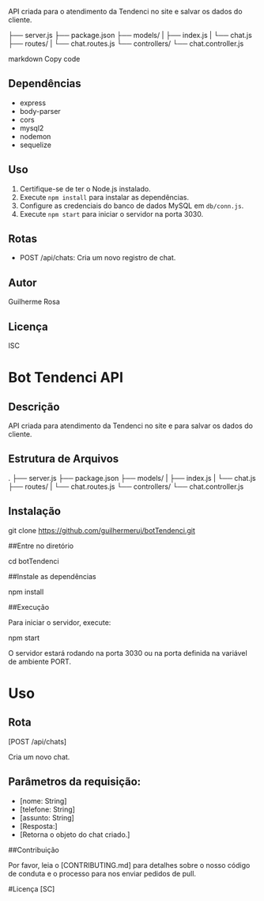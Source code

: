 API criada para o atendimento da Tendenci no site e salvar os dados do cliente.



├── server.js
├── package.json
├── models/
| ├── index.js
| └── chat.js
├── routes/
| └── chat.routes.js
└── controllers/
└── chat.controller.js

markdown
Copy code

## Dependências

- express
- body-parser
- cors
- mysql2
- nodemon
- sequelize

## Uso

1. Certifique-se de ter o Node.js instalado.
2. Execute `npm install` para instalar as dependências.
3. Configure as credenciais do banco de dados MySQL em `db/conn.js`.
4. Execute `npm start` para iniciar o servidor na porta 3030.

## Rotas

- POST /api/chats: Cria um novo registro de chat.

## Autor

Guilherme Rosa

## Licença

ISC

# Bot Tendenci API
## Descrição

API criada para atendimento da Tendenci no site e para salvar os dados do cliente.

## Estrutura de Arquivos
.
├── server.js
├── package.json
├── models/
|   ├── index.js
|   └── chat.js
├── routes/
|   └── chat.routes.js
└── controllers/
    └── chat.controller.js
## Instalação

git clone https://github.com/guilhermeruj/botTendenci.git

##Entre no diretório

cd botTendenci

##Instale as dependências

npm install

##Execução

Para iniciar o servidor, execute:

npm start

O servidor estará rodando na porta 3030 ou na porta definida na variável de ambiente PORT.

# Uso
## Rota

[POST /api/chats]

Cria um novo chat.

## Parâmetros da requisição:

- [nome: String]
- [telefone: String]
- [assunto: String]
- [Resposta:]
- [Retorna o objeto do chat criado.]

##Contribuição

Por favor, leia o [CONTRIBUTING.md] para detalhes sobre o nosso código de conduta e o processo para nos enviar pedidos de pull.

#Licença
[SC]